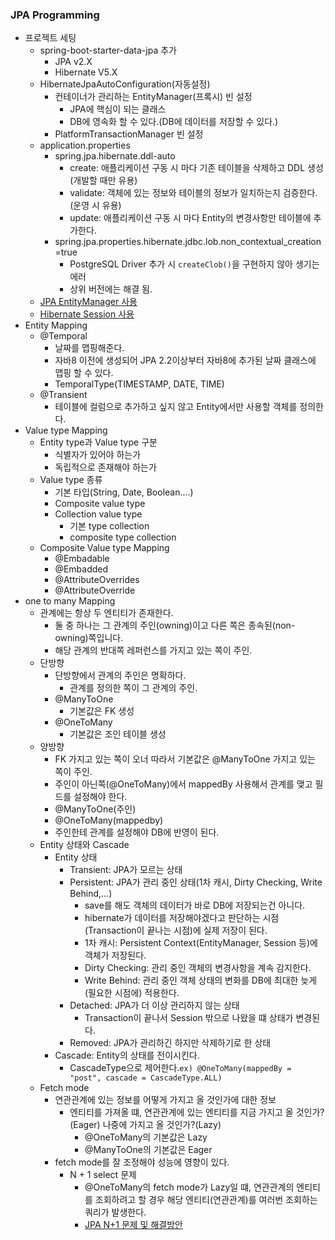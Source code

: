 ### JPA Programming

- 프로젝트 세팅
    - spring-boot-starter-data-jpa 추가
        - JPA v2.X
        - Hibernate V5.X
    - HibernateJpaAutoConfiguration(자동설정)
        - 컨테이너가 관리하는 EntityManager(프록시) 빈 설정
            - JPA에 핵심이 되는 클래스
            - DB에 영속화 할 수 있다.(DB에 데이터를 저장할 수 있다.)
        - PlatformTransactionManager 빈 설정
    - application.properties
        - spring.jpa.hibernate.ddl-auto
            - create: 애플리케이션 구동 시 마다 기존 테이블을 삭제하고 DDL 생성(개발할 때만 유용)
            - validate: 객체에 있는 정보와 테이블의 정보가 일치하는지 검증한다.(운영 시 유용)
            - update: 애플리케이션 구동 시 마다 Entity의 변경사항만 테이블에 추가한다.
        - spring.jpa.properties.hibernate.jdbc.lob.non_contextual_creation=true
            - PostgreSQL Driver 추가 시 `createClob()`을 구현하지 않아 생기는 에러
            - 상위 버전에는 해결 됨.
    - [JPA EntityManager 사용](./src/main/java/me/whiteship/jpaspringboot/JpaRunner.java)
    - [Hibernate Session 사용](./src/main/java/me/whiteship/jpaspringboot/HibernateRunner.java)
- Entity Mapping
    - @Temporal
        - 날짜를 맵핑해준다.
        - 자바8 이전에 생성되어 JPA 2.2이상부터 자바8에 추가된 날짜 클래스에 맵핑 할 수 있다.
        - TemporalType(TIMESTAMP, DATE, TIME)
    - @Transient
        - 테이블에 컬럼으로 추가하고 싶지 않고 Entity에서만 사용할 객체를 정의한다.
- Value type Mapping
    - Entity type과 Value type 구분
        - 식별자가 있어야 하는가
        - 독립적으로 존재해야 하는가
    - Value type 종류
        - 기본 타입(String, Date, Boolean....)
        - Composite value type
        - Collection value type
            - 기본 type collection
            - composite type collection
    - Composite Value type Mapping
        - @Embadable
        - @Embadded
        - @AttributeOverrides
        - @AttributeOverride
- one to many Mapping
    - 관계에는 항상 두 엔티티가 존재한다.
        - 둘 중 하나는 그 관계의 주인(owning)이고 다른 쪽은 종속된(non-owning)쪽입니다.
        - 해당 관계의 반대쪽 레퍼런스를 가지고 있는 쪽이 주인.
    - 단방향
        - 단방향에서 관계의 주인은 명확하다.
            - 관계를 정의한 쪽이 그 관계의 주인.
        - @ManyToOne
            - 기본값은 FK 생성
        - @OneToMany
            - 기본값은 조인 테이블 생성
    - 양방향
        - FK 가지고 있는 쪽이 오너 따라서 기본값은 @ManyToOne 가지고 있는 쪽이 주인.
        - 주인이 아닌쪽(@OneToMany)에서 mappedBy 사용해서 관계를 맺고 필드를 설정해야 한다.
        - @ManyToOne(주인)
        - @OneToMany(mappedby)
        - 주인한테 관계를 설정해야 DB에 반영이 된다.
    - Entity 상태와 Cascade
        - Entity 상태
            - Transient: JPA가 모르는 상태
            - Persistent: JPA가 관리 중인 상태(1차 캐시, Dirty Checking, Write Behind,...)
                - save를 해도 객체의 데이터가 바로 DB에 저장되는건 아니다.
                - hibernate가 데이터를 저장해야겠다고 판단하는 시점(Transaction이 끝나는 시점)에 실제 저장이 된다.
                - 1차 캐시: Persistent Context(EntityManager, Session 등)에 객체가 저장된다.
                - Dirty Checking: 관리 중인 객체의 변경사항을 계속 감지한다.
                - Write Behind: 관리 중인 객체 상태의 변화를 DB에 최대한 늦게(필요한 시점에) 적용한다.
            - Detached: JPA가 더 이상 관리하지 않는 상태
                - Transaction이 끝나서 Session 밖으로 나왔을 떄 상태가 변경된다.
            - Removed: JPA가 관리하긴 하지만 삭제하기로 한 상태
        - Cascade: Entity의 상태를 전이시킨다.
            - CascadeType으로 제어한다.`ex) @OneToMany(mappedBy = "post", cascade = CascadeType.ALL)`
    - Fetch mode
        - 연관관계에 있는 정보를 어떻게 가지고 올 것인가에 대한 정보
            - 엔티티를 가져올 떄, 연관관계에 있는 엔티티를 지금 가지고 올 것인가?(Eager) 나중에 가지고 올 것인가?(Lazy)
                - @OneToMany의 기본값은 Lazy
                - @ManyToOne의 기본값은 Eager
        - fetch mode를 잘 조정해야 성능에 영향이 있다.
            - N + 1 select 문제
                - @OneToMany의 fetch mode가 Lazy일 떄, 연관관계의 엔티티를 조회하려고 할 경우 해당 엔티티(연관관계)를 여러번 조회하는 쿼리가 발생한다.
                - [JPA N+1 문제 및 해결방안](https://jojoldu.tistory.com/165?category=637935) 